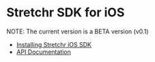 # Stretchr SDK for iOS #

NOTE: The current version is a BETA version (v0.1)

  * [Installing Stretchr iOS SDK](iossdk_installing.md)
  * [API Documentation](iossdk_api.md)